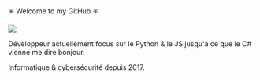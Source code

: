 ✳️ Welcome to my GitHub ✳️

![](https://cdn.discordapp.com/attachments/882857160768360452/1039850200673566720/aigle.png)

Développeur actuellement focus sur le Python & le JS jusqu'à ce que le C# vienne me dire bonjour.

Informatique & cybersécurité depuis 2017.
